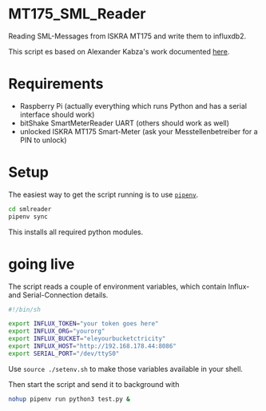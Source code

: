 # MT175_SML_Reader
Reading SML-Messages from ISKRA MT175 and write them to influxdb2.

This script es based on Alexander Kabza's work documented [here](http://www.kabza.de/MyHome/SmartMeter/SmartMeter.html). 

# Requirements

* Raspberry Pi (actually everything which runs Python and has a serial interface should work)
* bitShake SmartMeterReader UART (others should work as well)
* unlocked ISKRA MT175 Smart-Meter (ask your Messtellenbetreiber for a PIN to unlock) 

# Setup

The easiest way to get the script running is to use [`pipenv`](https://pipenv.pypa.io/en/latest/installation/). 

```bash
cd smlreader
pipenv sync
```
This installs all required python modules. 

 # going live

 The script reads a couple of environment variables, which contain Influx- and Serial-Connection  details. 

 ```bash
 #!/bin/sh

export INFLUX_TOKEN="your token goes here"
export INFLUX_ORG="yourorg"
export INFLUX_BUCKET="eleyourbucketctricity"
export INFLUX_HOST="http://192.168.178.44:8086"
export SERIAL_PORT="/dev/ttyS0"
```
Use `source ./setenv.sh` to make those variables available in your shell. 

Then start the script and send it to background with 

```bash
nohup pipenv run python3 test.py &
```